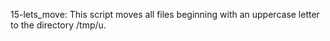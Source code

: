 15-lets_move: This script moves all files beginning with an uppercase letter to the directory /tmp/u.
